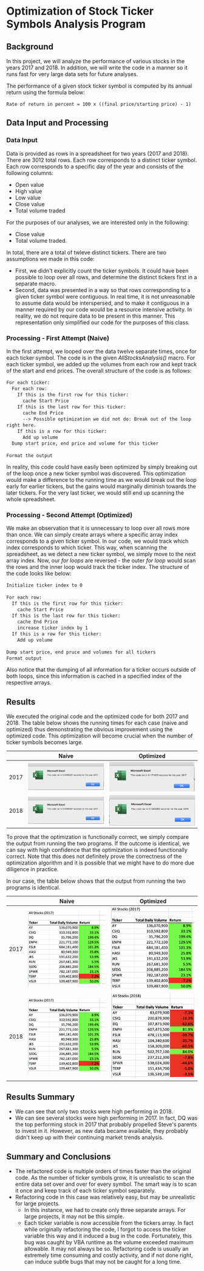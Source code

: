 # Optimization of Stock Ticker Symbols Analysis Program

## Background

In this project, we will analyze the performance of various stocks in the years 2017 and 2018. In addition, we will write the code in a manner so it runs fast for very large data sets for future analyses.

The performance of a given stock ticker symbol is computed by its annual return using the formula below:

```
Rate of return in percent = 100 x ((final price/starting price) - 1)
```

## Data Input and Processing

### Data Input

Data is provided as rows in a spreadsheet for two years (2017 and 2018). There are 3012 total rows. Each row corresponds to a distinct ticker symbol. Each row corresponds to a specific day of the year and consists of the following columns:

* Open value
* High value
* Low value
* Close value
* Total volume traded

For the purposes of our analyses, we are interested only in the following:

* Close value
* Total volume traded.

In total, there are a total of twleve distinct tickers. There are two assumptions we made in this code:

* First, we didn't explicitly count the ticker symbols. It could have been possible to loop over all rows, and determine the distinct tickers first in a separate macro.
* Second, data was presented in a way so that rows corresponding to a given ticker symbol were contiguous. In real time, it is not unreasonable to assume data would be interspersed, and to make it contiguous in a manner required by our code would be a resource intensive activity. In reality, we do not require data to be present in this manner. This representation only simplified our code for the purposes of this class.

### Processing - First Attempt (Naive)

In the first attempt, we looped over the data twelve separate times, once for each ticker symbol. The code is in the given *AllStocksAnalysis()* macro. For each ticker symbol, we added up the volumes from each row and kept track of the start and end prices. The overall structure of the code is as follows:

```
For each ticker:
  For each row:
    If this is the first row for this ticker:
      cache Start Price
    If this is the last row for this ticker:
      cache End Price
      --> Possible optimization we did not do: Break out of the loop right here.
    If this is a row for this ticker:
      Add up volume
  Dump start price, end price and volume for this ticker
 
Format the output
```

In reality, this code could have easily been optimized by simply breaking out of the loop once a new ticker symbol was discovered. This optimization would make a difference to the running time as we would break out the loop early for earlier tickers, but the gains would marginally diminish towards the later tickers. For the very last ticker, we would still end up scanning the whole spreadsheet.

### Processing - Second Attempt (Optimized)

We make an observation that it is unnecessary to loop over all rows more than once. We can simply create arrays where a specific array index corresponds to a given ticker symbol. In our code, we would track which index corresponds to which ticker. This way, when scanning the spreadsheet, as we detect a new ticker symbol, we simply move to the next array index. Now, our *for loops* are reversed - the outer *for loop* would scan the rows and the inner loop would track the ticker index. The structure of the code looks like below:

```
Initialize ticker index to 0

For each row:
  If this is the first row for this ticker:
    cache Start Price
  If this is the last row for this ticker:
    cache End Price
    increase ticker index by 1
  If this is a row for this ticker:
    Add up volume
   
Dump start price, end pruce and volumes for all tickers
Format output
```

Also notice that the dumping of all information for a ticker occurs outside of both loops, since this information is cached in a specified index of the respective arrays.

## Results

We executed the original code and the optimized code for both 2017 and 2018. The table below shows the running times for each case (naive and optimized) thus demonstrating the obvious improvement using the optimized code. This optimization will become crucial when the number of ticker symbols becomes large.

|       | Naive | Optimized | 
| ----- | ----- |-----------|
| 2017 | ![image_name](Resources/VBA_Original_2017.png) | ![image_name](Resources/VBA_Challenge_2017.png) |
| 2018 | ![image_name](Resources/VBA_Original_2017.png) | ![image_name](Resources/VBA_Challenge_2018.png) |

To prove that the optimization is functionally correct, we simply compare the output from running the two programs. If the outcome is identical, we can say with high confidence that the optimization is indeed functionally correct. Note that this does not definitely prove the correctness of the optimization algorithm and it is possible that we might have to do more due diligence in practice.

In our case, the table below shows that the output from running the two programs is identical.

|       | Naive | Optimized | 
| ----- | ----- |-----------|
| 2017 | ![image_name](Resources/VBA_Original_Output_2017.png) | ![image_name](Resources/VBA_Challenge_Output_2017.png) |
| 2018 | ![image_name](Resources/VBA_Original_Output_2017.png) | ![image_name](Resources/VBA_Challenge_Output_2018.png) |


## Results Summary

* We can see that only two stocks were high performing in 2018.
* We can see several stocks were high performing in 2017. In fact, DQ was the top performing stock in 2017 that probably propelled Steve's parents to invest in it. However, as new data became available, they probably didn't keep up with their continuing market trends analysis.

## Summary and Conclusions

* The refactored code is multiple orders of times faster than the original code. As the number of ticker symbols grow, it is unrealistic to scan the entire data set over and over for every symbol. The smart way is to scan it once and keep track of each ticker symbol separately.
* Refactoring code in this case was relatively easy, but may be unrealistic for large projects.
  * In this instance, we had to create only three separate arrays. For large projects, it may not be this simple.
  * Each ticker variable is now accessible from the tickers array. In fact while originally refactoring the code, I forgot to access the ticker variable this way and it induced a bug in the code. Fortunately, this bug was caught by VBA runtime as the volume exceeded maximum allowable. It may not always be so. Refactoring code is usually an extremely time consuming and costly activity, and if not done right, can induce subtle bugs that may not be caught for a long time.
